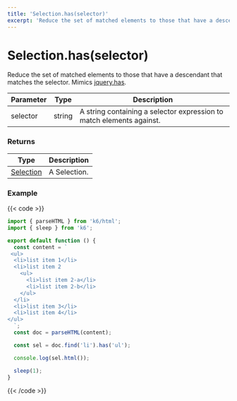 ```yaml
---
title: 'Selection.has(selector)'
excerpt: 'Reduce the set of matched elements to those that have a descendant that matches the selector.'
---
```


# Selection.has(selector)

Reduce the set of matched elements to those that have a descendant that matches the selector.
Mimics [jquery.has](https://api.jquery.com/has/).

| Parameter | Type   | Description                                                          |
| --------- | ------ | -------------------------------------------------------------------- |
| selector  | string | A string containing a selector expression to match elements against. |

### Returns

| Type                                                                                   | Description  |
| -------------------------------------------------------------------------------------- | ------------ |
| [Selection](https://grafana.com/docs/k6/<K6_VERSION>/javascript-api/k6-html/selection) | A Selection. |

### Example

{{< code >}}

```javascript
import { parseHTML } from 'k6/html';
import { sleep } from 'k6';

export default function () {
  const content = `
 <ul>
  <li>list item 1</li>
  <li>list item 2
    <ul>
      <li>list item 2-a</li>
      <li>list item 2-b</li>
    </ul>
  </li>
  <li>list item 3</li>
  <li>list item 4</li>
</ul>
  `;
  const doc = parseHTML(content);

  const sel = doc.find('li').has('ul');

  console.log(sel.html());

  sleep(1);
}
```

{{< /code >}}
